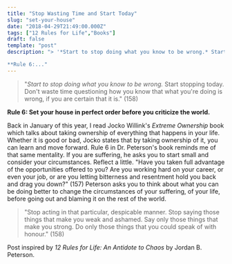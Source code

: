 ```yaml
---
title: "Stop Wasting Time and Start Today"
slug: "set-your-house"
date: "2018-04-29T21:49:00.000Z"
tags: ["12 Rules for Life","Books"]
draft: false
template: "post"
description: "> '*Start to stop doing what you know to be wrong.* Start stopping today. Don't waste time questioning how you know that what you're doing is wrong, if you are certain that it is.' (158)

**Rule 6:..."
---
```


> "*Start to stop doing what you know to be wrong.* Start stopping today. Don't waste time questioning how you know that what you're doing is wrong, if you are certain that it is." (158)

**Rule 6: Set your house in perfect order before you criticize the world.**

Back in January of this year, I read Jocko Willink's *Extreme Ownership* book which talks about taking ownership of everything that happens in your life. Whether it is good or bad, Jocko states that by taking ownership of it, you can learn and move forward. Rule 6 in Dr. Peterson's book reminds me of that same mentality. If you are suffering, he asks you to start small and consider your circumstances. Reflect a little. "Have you taken full advantage of the opportunities offered to you? Are you working hard on your career, or even your job, or are you letting bitterness and resentment hold you back and drag you down?" (157) Peterson asks you to think about what you can be doing better to change the circumstances of your suffering, of your life, before going out and blaming it on the rest of the world.

> "Stop acting in that particular, despicable manner. Stop saying those things that make you weak and ashamed. Say only those things that make you strong. Do only those things that you could speak of with honour." (158)


Post inspired by *12 Rules for Life: An Antidote to Chaos* by Jordan B. Peterson.
